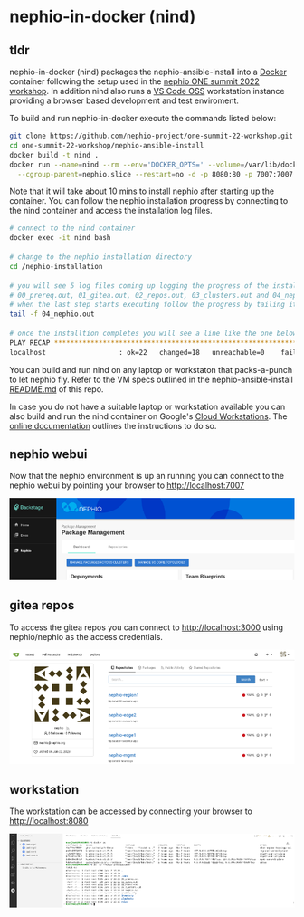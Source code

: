 # nephio-in-docker (nind)

## tldr

nephio-in-docker (nind) packages the nephio-ansible-install into a [Docker](https://docs.docker.com/get-docker/) container following the setup used in the [nephio ONE summit 2022 workshop](https://github.com/nephio-project/one-summit-22-workshop).
In addition nind also runs a [VS Code OSS](https://github.com/microsoft/vscode) workstation instance providing a browser based development and test enviroment.

To build and run nephio-in-docker execute the commands listed below:

```bash
git clone https://github.com/nephio-project/one-summit-22-workshop.git
cd one-summit-22-workshop/nephio-ansible-install
docker build -t nind .
docker run --name=nind --rm --env='DOCKER_OPTS=' --volume=/var/lib/docker --privileged \
  --cgroup-parent=nephio.slice --restart=no -d -p 8080:80 -p 7007:7007 -p 3000:3000 nind
```
Note that it will take about 10 mins to install nephio after starting up the container.
You can follow the nephio installation progress by connecting to the nind container and access the installation log files.

```bash
# connect to the nind container 
docker exec -it nind bash

# change to the nephio installation directory
cd /nephio-installation

# you will see 5 log files coming up logging the progress of the installation steps..
# 00_prereq.out, 01_gitea.out, 02_repos.out, 03_clusters.out and 04_nephio.out
# when the last step starts executing follow the progress by tailing its log file.
tail -f 04_nephio.out

# once the installtion completes you will see a line like the one below.
PLAY RECAP *********************************************************************
localhost                  : ok=22   changed=18   unreachable=0    failed=0    skipped=9    rescued=0    ignored=0
```

You can build and run nind on any laptop or workstaton that packs-a-punch to let nephio fly.
Refer to the VM specs outlined in the nephio-ansible-install [README.md](/nephio-ansible-install/README.md#installation) of this repo.

In case you do not have a suitable laptop or workstation available you can also build and run the nind container on Google's [Cloud Workstations](https://cloud.google.com/workstations/docs/overview). The [online documentation](https://cloud.google.com/workstations/docs/customize-container-images#building_a_custom_container_image) outlines the instructions to do so.

## nephio webui
Now that the nephio environment is up an running you can connect to the nephio webui by pointing your browser to [http://localhost:7007](http://localhost:7007)

![nephio webui](/nephio-ansible-install/diagrams/nephio-webui.png "nephio webui")

## gitea repos
To access the gitea repos you can connect to [http://localhost:3000](http://localhost:3000) using nephio/nephio as the access credentials.

![gitea-repos](/nephio-ansible-install/diagrams/gitea-repos.png "gitea repos")

## workstation
The workstation can be accessed by connecting your browser to [http://localhost:8080](http://localhost:8080)

![workstation](/nephio-ansible-install/diagrams/workstation.png "workstation")
